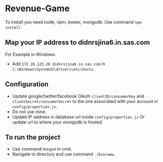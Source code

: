 # Revenue-Game

To install you need node, npm, bower, mongodb. Use command `npm install`.

## Map your IP address to didnrsjina6.in.sas.com

For Example in Windows:

- Add `172.26.123.20 didnrsjina6.in.sas.com` in `C:\Windows\System32\drivers\etc\hosts`.

## Configuration

- Update google/twitter/facebook OAuth `clientID/consumerKey` and `clientSecret/consumerSecret` to the one associated with your account in `config/properties.js`.
- Do not use mine.
- Update IP address in database url inside `config/properties.js` Or update url to where your mongodb is hosted.

## To run the project

- Use command `mongod` in cmd.
- Navigate to directory and use command `./bin/www`.
